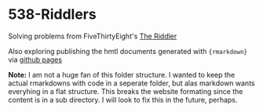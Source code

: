 # 538-Riddlers

Solving problems from FiveThirtyEight's [The Riddler](https://fivethirtyeight.com/tag/the-riddler/)

Also exploring publishing the hmtl documents generated with `{rmarkdown}` via  [github pages](https://mleary.github.io/538-Riddlers/)

**Note:**  I am not a huge fan of this folder structure.  I wanted to keep the actual rmarkdowns with code in a seperate folder, but alas markdown wants everyhing in a flat structure.  This breaks the website formating since the content is in a sub directory.  I will look to fix this in the future, perhaps.

 
 